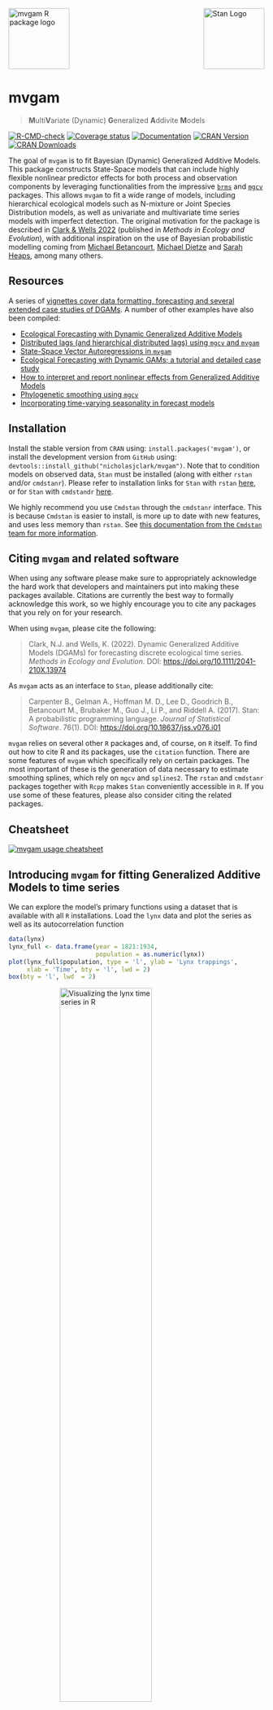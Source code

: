 
<!-- README.md is generated from README.Rmd. Please edit that file -->

<img src="man/figures/mvgam_logo.png" width = 120 alt="mvgam R package logo"/>[<img src="https://raw.githubusercontent.com/stan-dev/logos/master/logo_tm.png" align="right" width=120 alt="Stan Logo"/>](https://mc-stan.org/)

# mvgam

> **M**ulti**V**ariate (Dynamic) **G**eneralized **A**ddivite **M**odels

[![R-CMD-check](https://github.com/nicholasjclark/mvgam/actions/workflows/R-CMD-check.yaml/badge.svg)](https://github.com/nicholasjclark/mvgam/actions/)
[![Coverage
status](https://codecov.io/gh/nicholasjclark/mvgam/graph/badge.svg?token=RCJ2B7S0BL)](https://app.codecov.io/gh/nicholasjclark/mvgam)
[![Documentation](https://img.shields.io/badge/documentation-mvgam-orange.svg?colorB=brightgreen)](https://nicholasjclark.github.io/mvgam/)
[![CRAN
Version](https://www.r-pkg.org/badges/version/mvgam)](https://cran.r-project.org/package=mvgam)
[![CRAN
Downloads](https://cranlogs.r-pkg.org/badges/grand-total/mvgam?color=brightgreen)](https://cran.r-project.org/package=mvgam)

The goal of `mvgam` is to fit Bayesian (Dynamic) Generalized Additive
Models. This package constructs State-Space models that can include
highly flexible nonlinear predictor effects for both process and
observation components by leveraging functionalities from the impressive
<a href="https://paulbuerkner.com/brms/"
target="_blank"><code>brms</code></a> and
<a href="https://cran.r-project.org/web/packages/mgcv/index.html"
target="_blank"><code>mgcv</code></a> packages. This allows `mvgam` to
fit a wide range of models, including hierarchical ecological models
such as N-mixture or Joint Species Distribution models, as well as
univariate and multivariate time series models with imperfect detection.
The original motivation for the package is described in <a
href="https://besjournals.onlinelibrary.wiley.com/doi/10.1111/2041-210X.13974"
target="_blank">Clark &amp; Wells 2022</a> (published in *Methods in
Ecology and Evolution*), with additional inspiration on the use of
Bayesian probabilistic modelling coming from
<a href="https://betanalpha.github.io/writing/" target="_blank">Michael
Betancourt</a>,
<a href="https://www.bu.edu/earth/profiles/michael-dietze/"
target="_blank">Michael Dietze</a> and
<a href="https://www.durham.ac.uk/staff/sarah-e-heaps/"
target="_blank">Sarah Heaps</a>, among many others.

## Resources

A series of <a href="https://nicholasjclark.github.io/mvgam/"
target="_blank">vignettes cover data formatting, forecasting and several
extended case studies of DGAMs</a>. A number of other examples have also
been compiled:

- <a href="https://www.youtube.com/watch?v=0zZopLlomsQ"
  target="_blank">Ecological Forecasting with Dynamic Generalized Additive
  Models</a>
- <a href="https://ecogambler.netlify.app/blog/distributed-lags-mgcv/"
  target="_blank">Distributed lags (and hierarchical distributed lags)
  using <code>mgcv</code> and <code>mvgam</code></a>
- <a href="https://ecogambler.netlify.app/blog/vector-autoregressions/"
  target="_blank">State-Space Vector Autoregressions in
  <code>mvgam</code></a>
- <a href="https://www.youtube.com/watch?v=RwllLjgPUmM"
  target="_blank">Ecological Forecasting with Dynamic GAMs; a tutorial and
  detailed case study</a>
- <a href="https://ecogambler.netlify.app/blog/interpreting-gams/"
  target="_blank">How to interpret and report nonlinear effects from
  Generalized Additive Models</a>
- <a href="https://ecogambler.netlify.app/blog/phylogenetic-smooths-mgcv/"
  target="_blank">Phylogenetic smoothing using <code>mgcv</code></a>
- <a href="https://ecogambler.netlify.app/blog/time-varying-seasonality/"
  target="_blank">Incorporating time-varying seasonality in forecast
  models</a>

## Installation

Install the stable version from `CRAN` using:
`install.packages('mvgam')`, or install the development version from
`GitHub` using: `devtools::install_github("nicholasjclark/mvgam")`. Note
that to condition models on observed data, `Stan` must be installed
(along with either `rstan` and/or `cmdstanr`). Please refer to
installation links for `Stan` with `rstan`
<a href="https://mc-stan.org/users/interfaces/rstan"
target="_blank">here</a>, or for `Stan` with `cmdstandr`
<a href="https://mc-stan.org/cmdstanr/" target="_blank">here</a>.

We highly recommend you use `Cmdstan` through the `cmdstanr` interface.
This is because `Cmdstan` is easier to install, is more up to date with
new features, and uses less memory than `rstan`. See <a
href="http://mc-stan.org/cmdstanr/articles/cmdstanr.html#comparison-with-rstan"
target="_blank">this documentation from the <code>Cmdstan</code> team
for more information</a>.

## Citing `mvgam` and related software

When using any software please make sure to appropriately acknowledge
the hard work that developers and maintainers put into making these
packages available. Citations are currently the best way to formally
acknowledge this work, so we highly encourage you to cite any packages
that you rely on for your research.

When using `mvgam`, please cite the following:

> Clark, N.J. and Wells, K. (2022). Dynamic Generalized Additive Models
> (DGAMs) for forecasting discrete ecological time series. *Methods in
> Ecology and Evolution*. DOI: <https://doi.org/10.1111/2041-210X.13974>

As `mvgam` acts as an interface to `Stan`, please additionally cite:

> Carpenter B., Gelman A., Hoffman M. D., Lee D., Goodrich B.,
> Betancourt M., Brubaker M., Guo J., Li P., and Riddell A. (2017).
> Stan: A probabilistic programming language. *Journal of Statistical
> Software*. 76(1). DOI: <https://doi.org/10.18637/jss.v076.i01>

`mvgam` relies on several other `R` packages and, of course, on `R`
itself. To find out how to cite R and its packages, use the `citation`
function. There are some features of `mvgam` which specifically rely on
certain packages. The most important of these is the generation of data
necessary to estimate smoothing splines, which rely on `mgcv` and
`splines2`. The `rstan` and `cmdstanr` packages together with `Rcpp`
makes `Stan` conveniently accessible in `R`. If you use some of these
features, please also consider citing the related packages.

## Cheatsheet

[![`mvgam` usage
cheatsheet](https://github.com/nicholasjclark/mvgam/raw/master/misc/mvgam_cheatsheet.png)](https://github.com/nicholasjclark/mvgam/raw/master/misc/mvgam_cheatsheet.pdf)

## Introducing `mvgam` for fitting Generalized Additive Models to time series

We can explore the model’s primary functions using a dataset that is
available with all `R` installations. Load the `lynx` data and plot the
series as well as its autocorrelation function

``` r
data(lynx)
lynx_full <- data.frame(year = 1821:1934, 
                        population = as.numeric(lynx))
plot(lynx_full$population, type = 'l', ylab = 'Lynx trappings',
     xlab = 'Time', bty = 'l', lwd = 2)
box(bty = 'l', lwd  = 2)
```

<img src="man/figures/README-unnamed-chunk-4-1.png" alt="Visualizing the lynx time series in R" width="60%" style="display: block; margin: auto;" />

``` r
acf(lynx_full$population, main = '', bty = 'l', lwd = 2,
    ci.col = 'darkred')
box(bty = 'l', lwd  = 2)
```

<img src="man/figures/README-unnamed-chunk-4-2.png" alt="Visualizing the lynx time series in R" width="60%" style="display: block; margin: auto;" />

Along with serial autocorrelation, there is a clear ~19-year cyclic
pattern. Create a `season` term that can be used to model this effect
and give a better representation of the data generating process than we
would likely get with a linear model

``` r
plot(stl(ts(lynx_full$population, frequency = 19), s.window = 'periodic'),
     lwd = 2, col.range = 'darkred')
```

<img src="man/figures/README-unnamed-chunk-5-1.png" alt="Visualizing and decomposing the lynx time series in R" width="60%" style="display: block; margin: auto;" />

``` r
lynx_full$season <- (lynx_full$year%%19) + 1
```

For most `mvgam` models, we need an indicator of the series name as a
`factor`. A `time` column is also needed for most models to index time
(but note that these variables are not necessarily needed for other
models supported by `mvgam`, such as [Joint Species Distribution
Models](https://nicholasjclark.github.io/mvgam/reference/jsdgam.html))

``` r
lynx_full$time <- 1:NROW(lynx_full)
lynx_full$series <- factor('series1')
```

Split the data into training (first 50 years) and testing (next 10 years
of data) to evaluate forecasts

``` r
lynx_train = lynx_full[1:50, ]
lynx_test = lynx_full[51:60, ]
```

Inspect the series in a bit more detail using `mvgam`’s plotting utility

``` r
plot_mvgam_series(data = lynx_train, y = 'population')
```

<img src="man/figures/README-unnamed-chunk-8-1.png" alt="Plotting time series features with the mvgam R package" width="60%" style="display: block; margin: auto;" />

Formulate an `mvgam` model; this model fits a GAM in which a cyclic
smooth function for `season` is estimated jointly with a full time
series model for the temporal process (in this case an `AR1` process).
We assume the outcome follows a Poisson distribution and will condition
the model in `Stan` using MCMC sampling with the `Cmdstan` interface:

``` r
lynx_mvgam <- mvgam(population ~ s(season, bs = 'cc', k = 12),
                    knots = list(season = c(0.5, 19.5)),
                    data = lynx_train,
                    newdata = lynx_test,
                    family = poisson(),
                    trend_model = AR(p = 1),
                    backend = 'cmdstanr')
```

Have a look at this model’s summary to see what is being estimated. Note
that no pathological behaviours have been detected and we achieve good
effective sample sizes / mixing for all parameters

``` r
summary(lynx_mvgam)
#> GAM formula:
#> population ~ s(season, bs = "cc", k = 12)
#> 
#> Family:
#> poisson
#> 
#> Link function:
#> log
#> 
#> Trend model:
#> AR(p = 1)
#> 
#> 
#> N series:
#> 1 
#> 
#> N timepoints:
#> 60 
#> 
#> Status:
#> Fitted using Stan 
#> 4 chains, each with iter = 1000; warmup = 500; thin = 1 
#> Total post-warmup draws = 2000
#> 
#> 
#> GAM coefficient (beta) estimates:
#>                2.5%   50%  97.5% Rhat n_eff
#> (Intercept)   6.400  6.60  6.900    1   942
#> s(season).1  -0.640 -0.13  0.400    1  1123
#> s(season).2   0.710  1.30  1.900    1   998
#> s(season).3   1.300  1.90  2.500    1   912
#> s(season).4  -0.045  0.52  1.200    1   856
#> s(season).5  -1.300 -0.70 -0.034    1   933
#> s(season).6  -1.200 -0.54  0.150    1  1147
#> s(season).7   0.062  0.73  1.500    1   928
#> s(season).8   0.610  1.40  2.100    1  1016
#> s(season).9  -0.370  0.21  0.820    1   936
#> s(season).10 -1.400 -0.87 -0.360    1  1117
#> 
#> Approximate significance of GAM smooths:
#>           edf Ref.df Chi.sq p-value    
#> s(season) 9.9     10   64.4 1.7e-05 ***
#> ---
#> Signif. codes:  0 '***' 0.001 '**' 0.01 '*' 0.05 '.' 0.1 ' ' 1
#> 
#> Latent trend parameter AR estimates:
#>          2.5%  50% 97.5% Rhat n_eff
#> ar1[1]   0.60 0.83  0.98 1.01   643
#> sigma[1] 0.39 0.48  0.62 1.00   821
#> 
#> Stan MCMC diagnostics:
#> n_eff / iter looks reasonable for all parameters
#> Rhat looks reasonable for all parameters
#> 0 of 2000 iterations ended with a divergence (0%)
#> 0 of 2000 iterations saturated the maximum tree depth of 12 (0%)
#> E-FMI indicated no pathological behavior
#> 
#> Samples were drawn using NUTS(diag_e) at Tue Nov 12 10:11:54 AM 2024.
#> For each parameter, n_eff is a crude measure of effective sample size,
#> and Rhat is the potential scale reduction factor on split MCMC chains
#> (at convergence, Rhat = 1)
```

As with any MCMC software, we can inspect traceplots. Here for the GAM
smoothing parameters, using `mvgam`’s reliance on the excellent
`bayesplot` library:

``` r
mcmc_plot(lynx_mvgam, variable = 'rho', regex = TRUE, type = 'trace')
#> No divergences to plot.
```

<img src="man/figures/README-unnamed-chunk-12-1.png" alt="Smoothing parameter posterior distributions estimated with Stan in mvgam" width="60%" style="display: block; margin: auto;" />

and for the latent trend parameters

``` r
mcmc_plot(lynx_mvgam, variable = 'trend_params', regex = TRUE, type = 'trace')
#> No divergences to plot.
```

<img src="man/figures/README-unnamed-chunk-13-1.png" alt="Dynamic temporal autocorrelation parameters estimated with Stan in mvgam" width="60%" style="display: block; margin: auto;" />

Use posterior predictive checks, which capitalize on the extensive
functionality of the `bayesplot` package, to see if the model can
simulate data that looks realistic and unbiased. First, examine
histograms for posterior retrodictions (`yhat`) and compare to the
histogram of the observations (`y`)

``` r
pp_check(lynx_mvgam, type = "hist", ndraws = 5)
#> `stat_bin()` using `bins = 30`. Pick better value with `binwidth`.
```

<img src="man/figures/README-unnamed-chunk-14-1.png" alt="Posterior predictive checks for discrete time series in R" width="60%" style="display: block; margin: auto;" />

Next examine simulated empirical Cumulative Distribution Functions (CDF)
for posterior predictions

``` r
pp_check(lynx_mvgam, type = "ecdf_overlay", ndraws = 25)
```

<img src="man/figures/README-unnamed-chunk-15-1.png" alt="Posterior predictive checks for discrete time series in R" width="60%" style="display: block; margin: auto;" />

Rootograms are
<a href="http://arxiv.org/pdf/1605.01311" target="_blank">popular
graphical tools for checking a discrete model’s ability to capture
dispersion properties of the response variable</a>. Posterior predictive
hanging rootograms can be displayed using the `ppc()` function. In the
plot below, we bin the unique observed values into `25` bins to prevent
overplotting and help with interpretation. This plot compares the
frequencies of observed vs predicted values for each bin. For example,
if the gray bars (representing observed frequencies) tend to stretch
below zero, this suggests the model’s simulations predict the values in
that particular bin less frequently than they are observed in the data.
A well-fitting model that can generate realistic simulated data will
provide a rootogram in which the lower boundaries of the grey bars are
generally near zero. For this plot we use the `S3` function
`ppc.mvgam()`, which is not as versatile as `pp_check()` but allows us
to bin rootograms to avoid overplotting

``` r
ppc(lynx_mvgam, type = "rootogram", n_bins = 25)
```

<img src="man/figures/README-unnamed-chunk-16-1.png" alt="Posterior predictive rootograms for discrete time series in R" width="60%" style="display: block; margin: auto;" />

All plots indicate the model is well calibrated against the training
data. Inspect the estimated cyclic smooth, which is shown as a ribbon
plot of posterior empirical quantiles. We can also overlay posterior
quantiles of partial residuals (shown in red), which represent the
leftover variation that the model expects would remain if this smooth
term was dropped but all other parameters remained unchanged. A strong
pattern in the partial residuals suggests there would be strong patterns
left unexplained in the model *if* we were to drop this term, giving us
further confidence that this function is important in the model

``` r
plot(lynx_mvgam, type = 'smooths', residuals = TRUE)
```

<img src="man/figures/README-unnamed-chunk-17-1.png" alt="Plotting GAM smooth functions in mvgam and R" width="60%" style="display: block; margin: auto;" />

First derivatives of smooths can be plotted to inspect how the slope of
the function changes. To plot these we use the more flexible
`plot_mvgam_smooth()` function

``` r
plot_mvgam_smooth(lynx_mvgam, series = 1, 
                  smooth = 'season', 
                  derivatives = TRUE)
```

<img src="man/figures/README-unnamed-chunk-18-1.png" alt="Plotting GAM smooth functions in mvgam and R" width="60%" style="display: block; margin: auto;" />

If you have the `gratia` package installed, it can also be used to plot
partial effects of smooths on the link scale

``` r
require(gratia)
#> Loading required package: gratia
#> 
#> Attaching package: 'gratia'
#> The following object is masked from 'package:mvgam':
#> 
#>     add_residuals
draw(lynx_mvgam)
```

<img src="man/figures/README-unnamed-chunk-19-1.png" alt="Plotting GAM smooth functions in mvgam using gratia" width="60%" style="display: block; margin: auto;" />

As for many types of regression models, it is often more useful to plot
model effects on the outcome scale. `mvgam` has support for the
wonderful `marginaleffects` package, allowing a wide variety of
posterior contrasts, averages, conditional and marginal predictions to
be calculated and plotted. Below is the conditional effect of season
plotted on the outcome scale, for example:

``` r
require(ggplot2); require(marginaleffects)
#> Loading required package: marginaleffects
plot_predictions(lynx_mvgam, condition = 'season', points = 0.5) +
  theme_classic()
```

<img src="man/figures/README-unnamed-chunk-20-1.png" alt="Using marginaleffects and mvgam to plot GAM smooth functions in R" width="60%" style="display: block; margin: auto;" />

We can also view the `mvgam`’s posterior predictions for the entire
series (testing and training)

``` r
plot(lynx_mvgam, type = 'forecast', newdata = lynx_test)
```

<img src="man/figures/README-unnamed-chunk-21-1.png" alt="Plotting forecast distributions using mvgam in R" width="60%" style="display: block; margin: auto;" />

    #> Out of sample DRPS:
    #> 2384.82381825

And the estimated latent trend component, again using the more flexible
`plot_mvgam_...()` option to show first derivatives of the estimated
trend

``` r
plot_mvgam_trend(lynx_mvgam, newdata = lynx_test, derivatives = TRUE)
```

<img src="man/figures/README-unnamed-chunk-22-1.png" alt="Plotting dynamic trend components using mvgam in R" width="60%" style="display: block; margin: auto;" />

A key aspect of ecological forecasting is to understand <a
href="https://esajournals.onlinelibrary.wiley.com/doi/full/10.1002/eap.1589"
target="_blank">how different components of a model contribute to
forecast uncertainty</a>. We can estimate relative contributions to
forecast uncertainty for the GAM component and the latent trend
component using `mvgam`

``` r
plot_mvgam_uncertainty(lynx_mvgam, newdata = lynx_test, legend_position = 'none')
text(1, 0.2, cex = 1.5, label="GAM component", 
     pos = 4, col="white", family = 'serif')
text(1, 0.8, cex = 1.5, label="Trend component", 
     pos = 4, col="#7C0000", family = 'serif')
```

<img src="man/figures/README-unnamed-chunk-23-1.png" alt="Decomposing uncertainty contributions to forecasts in mvgam in R" width="60%" style="display: block; margin: auto;" />

Both components contribute to forecast uncertainty. Diagnostics of the
model can also be performed using `mvgam`. Have a look at the model’s
residuals, which are posterior empirical quantiles of Dunn-Smyth
randomised quantile residuals so should follow approximate normality. We
are primarily looking for a lack of autocorrelation, which would suggest
our AR1 model is appropriate for the latent trend

``` r
plot(lynx_mvgam, type = 'residuals')
```

<img src="man/figures/README-unnamed-chunk-24-1.png" alt="Plotting Dunn-Smyth residuals for time series analysis in mvgam and R" width="60%" style="display: block; margin: auto;" />

## Extended observation families

`mvgam` was originally designed to analyse and forecast non-negative
integer-valued data. These data are traditionally challenging to analyse
with existing time-series analysis packages. But further development of
`mvgam` has resulted in support for a growing number of observation
families. Currently, the package can handle data for the following:

- `gaussian()` for real-valued data
- `student_t()` for heavy-tailed real-valued data
- `lognormal()` for non-negative real-valued data
- `Gamma()` for non-negative real-valued data
- `betar()` for proportional data on `(0,1)`
- `bernoulli()` for binary data
- `poisson()` for count data
- `nb()` for overdispersed count data
- `binomial()` for count data with known number of trials
- `beta_binomial()` for overdispersed count data with known number of
  trials
- `nmix()` for count data with imperfect detection (unknown number of
  trials)

See `??mvgam_families` for more information. Below is a simple example
for simulating and modelling proportional data with `Beta` observations
over a set of seasonal series with independent Gaussian Process dynamic
trends:

``` r
set.seed(100)
data <- sim_mvgam(family = betar(),
                  T = 80,
                  trend_model = GP(),
                  prop_trend = 0.5, 
                  seasonality = 'shared')
plot_mvgam_series(data = data$data_train, series = 'all')
```

<img src="man/figures/README-beta_sim-1.png" width="60%" style="display: block; margin: auto;" />

``` r
mod <- mvgam(y ~ s(season, bs = 'cc', k = 7) +
               s(season, by = series, m = 1, k = 5),
             trend_model = GP(),
             data = data$data_train,
             newdata = data$data_test,
             family = betar())
```

Inspect the summary to see that the posterior now also contains
estimates for the `Beta` precision parameters $\phi$. We can suppress a
summary of the $\beta$ coefficients, which is useful when there are many
spline coefficients to report:

``` r
summary(mod, include_betas = FALSE)
#> GAM formula:
#> y ~ s(season, bs = "cc", k = 7) + s(season, by = series, m = 1, 
#>     k = 5)
#> 
#> Family:
#> beta
#> 
#> Link function:
#> logit
#> 
#> Trend model:
#> GP()
#> 
#> 
#> N series:
#> 3 
#> 
#> N timepoints:
#> 80 
#> 
#> Status:
#> Fitted using Stan 
#> 4 chains, each with iter = 1000; warmup = 500; thin = 1 
#> Total post-warmup draws = 2000
#> 
#> 
#> Observation precision parameter estimates:
#>        2.5% 50% 97.5% Rhat n_eff
#> phi[1]  5.4 8.3    12    1  1248
#> phi[2]  5.7 8.6    13    1  1312
#> phi[3]  5.6 8.5    12    1  1724
#> 
#> GAM coefficient (beta) estimates:
#>             2.5%  50% 97.5% Rhat n_eff
#> (Intercept) -0.2 0.19  0.46 1.01   566
#> 
#> Approximate significance of GAM smooths:
#>                            edf Ref.df Chi.sq p-value    
#> s(season)                3.872      5  29.63 1.6e-05 ***
#> s(season):seriesseries_1 0.615      4   0.77    0.98    
#> s(season):seriesseries_2 1.012      4   0.30    0.99    
#> s(season):seriesseries_3 1.106      4   1.54    0.81    
#> ---
#> Signif. codes:  0 '***' 0.001 '**' 0.01 '*' 0.05 '.' 0.1 ' ' 1
#> 
#> Latent trend marginal deviation (alpha) and length scale (rho) estimates:
#>              2.5%  50% 97.5% Rhat n_eff
#> alpha_gp[1] 0.051 0.41  0.92 1.01   525
#> alpha_gp[2] 0.360 0.72  1.20 1.00   946
#> alpha_gp[3] 0.150 0.46  1.00 1.00   659
#> rho_gp[1]   1.100 3.80 15.00 1.01   370
#> rho_gp[2]   1.900 7.80 37.00 1.01   365
#> rho_gp[3]   1.400 5.10 21.00 1.00   645
#> 
#> Stan MCMC diagnostics:
#> n_eff / iter looks reasonable for all parameters
#> Rhat looks reasonable for all parameters
#> 12 of 2000 iterations ended with a divergence (0.6%)
#>  *Try running with larger adapt_delta to remove the divergences
#> 0 of 2000 iterations saturated the maximum tree depth of 12 (0%)
#> E-FMI indicated no pathological behavior
#> 
#> Samples were drawn using NUTS(diag_e) at Tue Nov 12 10:12:39 AM 2024.
#> For each parameter, n_eff is a crude measure of effective sample size,
#> and Rhat is the potential scale reduction factor on split MCMC chains
#> (at convergence, Rhat = 1)
```

Plot the hindcast and forecast distributions for each series

``` r
layout(matrix(1:4, nrow = 2, byrow = TRUE))
for(i in 1:3){
  plot(mod, type = 'forecast', series = i)
}
```

<img src="man/figures/README-beta_fc-1.png" width="60%" style="display: block; margin: auto;" />

There are many more extended uses of `mvgam`, including the ability to
fit hierarchical State-Space GAMs that include dynamic coefficient
models, dynamic factors and Vector Autoregressive processes. See the
<a href="https://nicholasjclark.github.io/mvgam/"
target="_blank">package documentation</a> for more details. The package
can also be used to generate all necessary data structures, initial
value functions and modelling code necessary to fit DGAMs using `Stan`.
This can be helpful if users wish to make changes to the model to better
suit their own bespoke research / analysis goals. The
<a href="https://discourse.mc-stan.org/" target="_blank">Stan
Discourse</a> is a helpful place to troubleshoot.

## License

This project is licensed under an `MIT` open source license

## Interested in contributing?

I’m actively seeking PhD students and other researchers to work in the
areas of ecological forecasting, multivariate model evaluation and
development of `mvgam`. Please reach out if you are interested
(n.clark’at’uq.edu.au). Other contributions are also very welcome, but
please see [The Contributor
Instructions](https://github.com/nicholasjclark/mvgam/blob/master/.github/CONTRIBUTING.md)
for general guidelines. Note that by participating in this project you
agree to abide by the terms of its [Contributor Code of
Conduct](https://dplyr.tidyverse.org/CODE_OF_CONDUCT).
